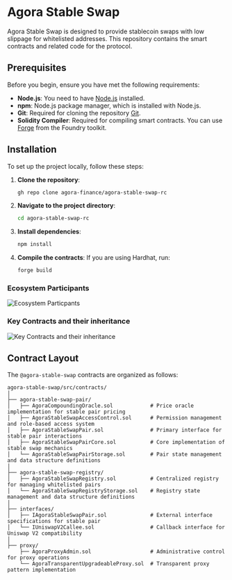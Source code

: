 # Agora Stable Swap

Agora Stable Swap is designed to provide stablecoin swaps with low slippage for whitelisted addresses. This repository contains the smart contracts and related code for the protocol.

## Prerequisites

Before you begin, ensure you have met the following requirements:

- **Node.js**: You need to have [Node.js](https://nodejs.org/) installed.
- **npm**: Node.js package manager, which is installed with Node.js.
- **Git**: Required for cloning the repository [Git](https://git-scm.com/downloads).
- **Solidity Compiler**: Required for compiling smart contracts. You can use [Forge](https://book.getfoundry.sh/getting-started/installation) from the Foundry toolkit.

## Installation

To set up the project locally, follow these steps:

1. **Clone the repository**:
   ```bash
   gh repo clone agora-finance/agora-stable-swap-rc
   ```

2. **Navigate to the project directory**:
   ```bash
   cd agora-stable-swap-rc
   ```

3. **Install dependencies**:
   ```bash
   npm install
   ```

4. **Compile the contracts**:
   If you are using Hardhat, run:
   ```bash
   forge build
   ```

### Ecosystem Participants
![Ecosystem Particpants](docs/_images/ecosystem.jpg)

### Key Contracts and their inheritance
![Key Contracts and their inheritance](docs/_images/inheritance.jpg)

## Contract Layout

The `@agora-stable-swap` contracts are organized as follows:

```
agora-stable-swap/src/contracts/
│
├── agora-stable-swap-pair/
│   ├── AgoraCompoundingOracle.sol            # Price oracle implementation for stable pair pricing
│   ├── AgoraStableSwapAccessControl.sol      # Permission management and role-based access system
│   ├── AgoraStableSwapPair.sol               # Primary interface for stable pair interactions
│   ├── AgoraStableSwapPairCore.sol           # Core implementation of stable swap mechanics
│   └── AgoraStableSwapPairStorage.sol        # Pair state management and data structure definitions
│
├── agora-stable-swap-registry/
│   ├── AgoraStableSwapRegistry.sol           # Centralized registry for managing whitelisted pairs
│   └── AgoraStableSwapRegistryStorage.sol    # Registry state management and data structure definitions
│
├── interfaces/
│   ├── IAgoraStableSwapPair.sol              # External interface specifications for stable pair
│   └── IUniswapV2Callee.sol                  # Callback interface for Uniswap V2 compatibility
│
├── proxy/
    ├── AgoraProxyAdmin.sol                   # Administrative control for proxy operations
    └── AgoraTransparentUpgradeableProxy.sol  # Transparent proxy pattern implementation
```

